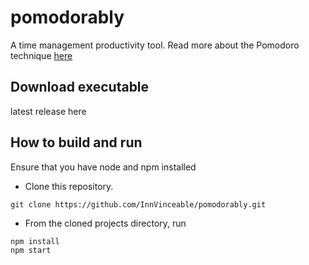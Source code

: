 # pomodorably
A time management productivity tool. Read more about the Pomodoro technique [here](https://en.wikipedia.org/wiki/Pomodoro_Technique)

## Download executable
latest release here

## How to build and run
Ensure that you have node and npm installed

- Clone this repository.
```
git clone https://github.com/InnVinceable/pomodorably.git
```

- From the cloned projects directory, run
```
npm install
npm start
```
